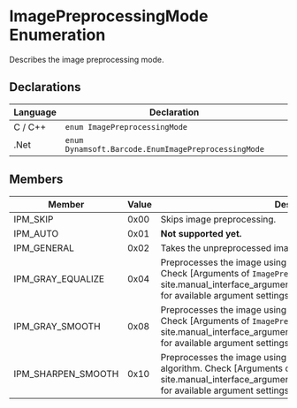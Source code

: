# ImagePreprocessingMode Enumeration
Describes the image preprocessing mode.

## Declarations
   
| Language | Declaration |
| -------- | ----------- |
| C / C++ | `enum ImagePreprocessingMode` |
| .Net | `enum Dynamsoft.Barcode.EnumImagePreprocessingMode` |


## Members
   
| Member | Value | Description |
| ------ | ----- | ----------- |
| IPM_SKIP | 0x00 | Skips image preprocessing. |
| IPM_AUTO | 0x01 | **Not supported yet.** |
| IPM_GENERAL | 0x02 | Takes the unpreprocessed image for following operations. |
| IPM_GRAY_EQUALIZE | 0x04 | Preprocesses the image using the gray equalization algorithm. Check [Arguments of `ImagePreprocessingModes`]({{ site.manual_interface_argument}}ImagePreprocessingModes.html) for available argument settings. |
| IPM_GRAY_SMOOTH | 0x08 | Preprocesses the image using the gray smoothing algorithm. Check [Arguments of `ImagePreprocessingModes`]({{ site.manual_interface_argument}}ImagePreprocessingModes.html) for available argument settings. |
| IPM_SHARPEN_SMOOTH | 0x10 | Preprocesses the image using the sharpening and smoothing algorithm. Check [Arguments of `ImagePreprocessingModes`]({{ site.manual_interface_argument}}ImagePreprocessingModes.html) for available argument settings. |
